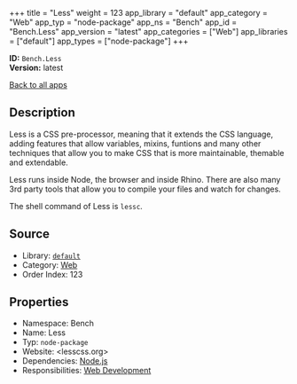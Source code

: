 ﻿+++
title = "Less"
weight = 123
app_library = "default"
app_category = "Web"
app_typ = "node-package"
app_ns = "Bench"
app_id = "Bench.Less"
app_version = "latest"
app_categories = ["Web"]
app_libraries = ["default"]
app_types = ["node-package"]
+++

**ID:** `Bench.Less`  
**Version:** latest  
<!--more-->

[Back to all apps](/apps/)

## Description
Less is a CSS pre-processor, meaning that it extends the CSS language,
adding features that allow variables, mixins, funtions and many other techniques
that allow you to make CSS that is more maintainable, themable and extendable.

Less runs inside Node, the browser and inside Rhino.
There are also many 3rd party tools that allow you to compile your files and watch for changes.


The shell command of Less is `lessc`.

## Source

* Library: [`default`](/app_libraries/default)
* Category: [Web](/app_categories/web)
* Order Index: 123

## Properties

* Namespace: Bench
* Name: Less
* Typ: `node-package`
* Website: <lesscss.org>
* Dependencies: [Node.js](/apps/Bench.Node)
* Responsibilities: [Web Development](/apps/Bench.Group.WebDevelopment)

